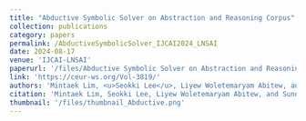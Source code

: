 ```yaml
---
title: "Abductive Symbolic Solver on Abstraction and Reasoning Corpus"
collection: publications
category: papers
permalink: /AbductiveSymbolicSolver_IJCAI2024_LNSAI
date: 2024-08-17
venue: 'IJCAI-LNSAI'
paperurl: '/files/Abductive Symbolic Solver on Abstraction and Reasoning Corpus.pdf'
link: 'https://ceur-ws.org/Vol-3819/'
authors: 'Mintaek Lim, <u>Seokki Lee</u>, Liyew Woletemaryam Abitew, and Sundong Kim'
citation: 'Mintaek Lim, Seokki Lee, Liyew Woletemaryam Abitew, and Sundong Kim, (2024). &quot;Abductive Symbolic Solver on Abstraction and Reasoning Corpus.&quot; <i>LNSAI 2024 IJCAI</i>.'
thumbnail: '/files/thumbnail_Abductive.png'
---
```

